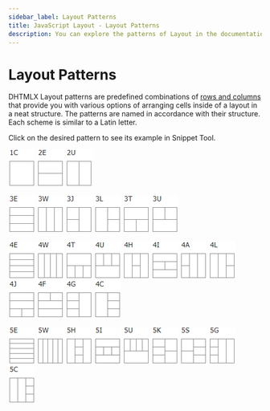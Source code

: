 ```yaml
---
sidebar_label: Layout Patterns
title: JavaScript Layout - Layout Patterns 
description: You can explore the patterns of Layout in the documentation of the DHTMLX JavaScript UI library. Browse developer guides and API reference, try out code examples and live demos, and download a free 30-day evaluation version of DHTMLX Suite 7.
---
```


# Layout Patterns

DHTMLX Layout patterns are predefined combinations of [rows and columns](layout/layout_structure.md) that provide you with various options of arranging cells inside of a layout in a neat structure. The patterns are named in accordance with their structure. Each scheme is similar to a Latin letter.

Click on the desired pattern to see its example in Snippet Tool.

[![](../assets/layout/1c.png)](https://snippet.dhtmlx.com/7p6m9j8a) 
[![](../assets/layout/2e.png)](https://snippet.dhtmlx.com/059r3ckk) 
[![](../assets/layout/2u.png)](https://snippet.dhtmlx.com/emyepzjw)

[![](../assets/layout/3e.png)](https://snippet.dhtmlx.com/he0we8zq)
[![](../assets/layout/3w.png)](https://snippet.dhtmlx.com/g4orn8hj) 
[![](../assets/layout/3j.png)](https://snippet.dhtmlx.com/zfzzwc91) 
[![](../assets/layout/3l.png)](https://snippet.dhtmlx.com/d50lu8b6) 
[![](../assets/layout/3t.png)](https://snippet.dhtmlx.com/1kauuuy5) 
[![](../assets/layout/3u.png)](https://snippet.dhtmlx.com/6uhpzjli) 

[![](../assets/layout/4e.png)](https://snippet.dhtmlx.com/zk0akfbm)
[![](../assets/layout/4w.png)](https://snippet.dhtmlx.com/v9v2en5u)
[![](../assets/layout/4t.png)](https://snippet.dhtmlx.com/n1bkjhcp)
[![](../assets/layout/4u.png)](https://snippet.dhtmlx.com/03gqdtax)
[![](../assets/layout/4h.png)](https://snippet.dhtmlx.com/var0e7e7)
[![](../assets/layout/4i.png)](https://snippet.dhtmlx.com/9jwxckhl)
[![](../assets/layout/4a.png)](https://snippet.dhtmlx.com/vuv3oixo)
[![](../assets/layout/4l.png)](https://snippet.dhtmlx.com/krnhlway)
[![](../assets/layout/4j.png)](https://snippet.dhtmlx.com/od16wp2a)
[![](../assets/layout/4f.png)](https://snippet.dhtmlx.com/ulxbdz55)
[![](../assets/layout/4g.png)](https://snippet.dhtmlx.com/f9r5wh2s)
[![](../assets/layout/4c.png)](https://snippet.dhtmlx.com/qbler13n)

[![](../assets/layout/5e.png)](https://snippet.dhtmlx.com/zyh88nct)
[![](../assets/layout/5w.png)](https://snippet.dhtmlx.com/awdcn7ji)
[![](../assets/layout/5h.png)](https://snippet.dhtmlx.com/bxswi3e5)
[![](../assets/layout/5i.png)](https://snippet.dhtmlx.com/jbd17ybe)
[![](../assets/layout/5u.png)](https://snippet.dhtmlx.com/ltv6r41f)
[![](../assets/layout/5k.png)](https://snippet.dhtmlx.com/970wmn5f)
[![](../assets/layout/5s.png)](https://snippet.dhtmlx.com/3qxj521v)
[![](../assets/layout/5g.png)](https://snippet.dhtmlx.com/a6vogytq)
[![](../assets/layout/5c.png)](https://snippet.dhtmlx.com/4dxpxu88)
